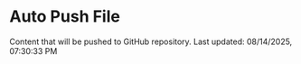# Auto Push File

Content that will be pushed to GitHub repository.
Last updated: 08/14/2025, 07:30:33 PM